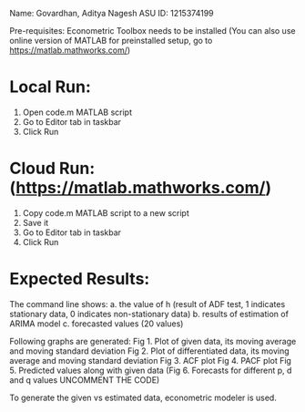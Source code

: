 Name: Govardhan, Aditya Nagesh
ASU ID: 1215374199

Pre-requisites: Econometric Toolbox needs to be installed (You can also use online version of MATLAB for preinstalled setup, go to https://matlab.mathworks.com/)

Local Run:
==========
1. Open code.m MATLAB script
2. Go to Editor tab in taskbar
3. Click Run

Cloud Run: (https://matlab.mathworks.com/)
==========
1. Copy code.m MATLAB script to a new script
2. Save it
3. Go to Editor tab in taskbar
4. Click Run

Expected Results:
=================
The command line shows:
a. the value of h (result of ADF test, 1 indicates stationary data, 0 indicates non-stationary data)
b. results of estimation of ARIMA model
c. forecasted values (20 values)

Following graphs are generated:
Fig 1. Plot of given data, its moving average and moving standard deviation
Fig 2. Plot of differentiated data, its moving average and moving standard deviation
Fig 3. ACF plot
Fig 4. PACF plot
Fig 5. Predicted values along with given data
(Fig 6. Forecasts for different p, d and q values UNCOMMENT THE CODE)

To generate the given vs estimated data, econometric modeler is used.